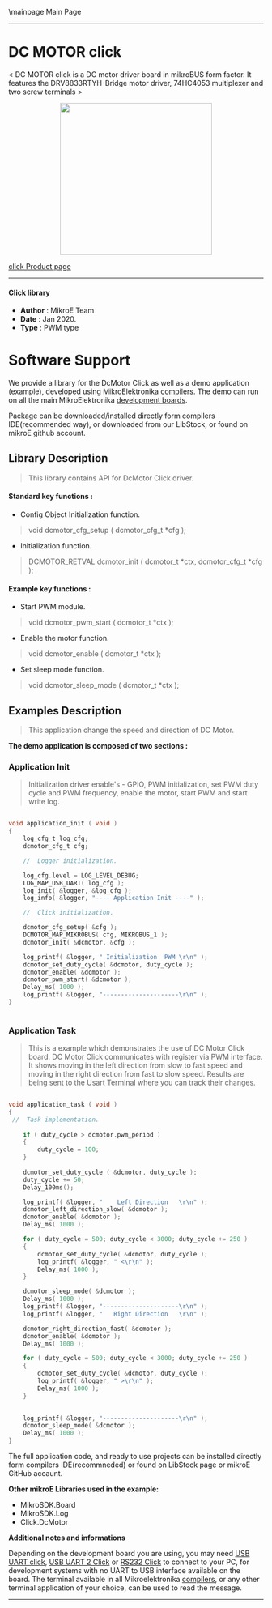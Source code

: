 \mainpage Main Page
 
---
# DC MOTOR  click

< DC MOTOR click is a DC motor driver board in mikroBUS form factor. It features the DRV8833RTYH-Bridge motor driver, 74HC4053 multiplexer and two screw terminals >

<p align="center">
  <img src="https://download.mikroe.com/images/click_for_ide/dcmotor_click.png" height=300px>
</p>

[click Product page](https://www.mikroe.com/dc-motor-click)

---


#### Click library 

- **Author**        : MikroE Team
- **Date**          : Jan 2020.
- **Type**          : PWM type


# Software Support

We provide a library for the DcMotor Click 
as well as a demo application (example), developed using MikroElektronika 
[compilers](https://shop.mikroe.com/compilers). 
The demo can run on all the main MikroElektronika [development boards](https://shop.mikroe.com/development-boards).

Package can be downloaded/installed directly form compilers IDE(recommended way), or downloaded from our LibStock, or found on mikroE github account. 

## Library Description

> This library contains API for DcMotor Click driver.

#### Standard key functions :

- Config Object Initialization function.
> void dcmotor_cfg_setup ( dcmotor_cfg_t *cfg ); 
 
- Initialization function.
> DCMOTOR_RETVAL dcmotor_init ( dcmotor_t *ctx, dcmotor_cfg_t *cfg );


#### Example key functions :

- Start PWM module.
> void dcmotor_pwm_start ( dcmotor_t *ctx );
 
- Enable the motor function.
> void dcmotor_enable ( dcmotor_t *ctx );

- Set sleep mode function.
> void dcmotor_sleep_mode ( dcmotor_t *ctx );
## Examples Description

> This application change the speed and direction of DC Motor.

**The demo application is composed of two sections :**

### Application Init 

> Initialization driver enable's - GPIO, PWM initialization, set PWM duty cycle and PWM frequency, enable the motor, start PWM and start write log.

```c

void application_init ( void )
{
    log_cfg_t log_cfg;
    dcmotor_cfg_t cfg;

    //  Logger initialization.

    log_cfg.level = LOG_LEVEL_DEBUG;
    LOG_MAP_USB_UART( log_cfg );
    log_init( &logger, &log_cfg );
    log_info( &logger, "---- Application Init ----" );

    //  Click initialization.

    dcmotor_cfg_setup( &cfg );
    DCMOTOR_MAP_MIKROBUS( cfg, MIKROBUS_1 );
    dcmotor_init( &dcmotor, &cfg );

    log_printf( &logger, " Initialization  PWM \r\n" );
    dcmotor_set_duty_cycle( &dcmotor, duty_cycle );
    dcmotor_enable( &dcmotor );
    dcmotor_pwm_start( &dcmotor );
    Delay_ms( 1000 );
    log_printf( &logger, "---------------------\r\n" );
}
  
```

### Application Task

>  This is a example which demonstrates the use of DC Motor Click board. DC Motor Click communicates with register via PWM interface. It shows moving in the left direction from slow to fast speed and moving in the right direction from fast to slow speed. Results are being sent to the Usart Terminal where you can track their changes.

```c

void application_task ( void )
{
 //  Task implementation.
    
    if ( duty_cycle > dcmotor.pwm_period )
    {
        duty_cycle = 100;
    }
    
    dcmotor_set_duty_cycle ( &dcmotor, duty_cycle );
    duty_cycle += 50;
    Delay_100ms();

    log_printf( &logger, "    Left Direction   \r\n" );
    dcmotor_left_direction_slow( &dcmotor );
    dcmotor_enable( &dcmotor );
    Delay_ms( 1000 );

    for ( duty_cycle = 500; duty_cycle < 3000; duty_cycle += 250 )
    {
        dcmotor_set_duty_cycle( &dcmotor, duty_cycle );
        log_printf( &logger, " <\r\n" );
        Delay_ms( 1000 );
    }

    dcmotor_sleep_mode( &dcmotor );
    Delay_ms( 1000 );
    log_printf( &logger, "---------------------\r\n" );
    log_printf( &logger, "   Right Direction   \r\n" );

    dcmotor_right_direction_fast( &dcmotor );
    dcmotor_enable( &dcmotor );
    Delay_ms( 1000 );

    for ( duty_cycle = 500; duty_cycle < 3000; duty_cycle += 250 )
    {
        dcmotor_set_duty_cycle( &dcmotor, duty_cycle );
        log_printf( &logger, " >\r\n" );
        Delay_ms( 1000 );
    }

  
    log_printf( &logger, "---------------------\r\n" );
    dcmotor_sleep_mode( &dcmotor );
    Delay_ms( 1000 );
}  

```

The full application code, and ready to use projects can be  installed directly form compilers IDE(recommneded) or found on LibStock page or mikroE GitHub accaunt.

**Other mikroE Libraries used in the example:** 

- MikroSDK.Board
- MikroSDK.Log
- Click.DcMotor

**Additional notes and informations**

Depending on the development board you are using, you may need 
[USB UART click](https://shop.mikroe.com/usb-uart-click), 
[USB UART 2 Click](https://shop.mikroe.com/usb-uart-2-click) or 
[RS232 Click](https://shop.mikroe.com/rs232-click) to connect to your PC, for 
development systems with no UART to USB interface available on the board. The 
terminal available in all Mikroelektronika 
[compilers](https://shop.mikroe.com/compilers), or any other terminal application 
of your choice, can be used to read the message.



---
